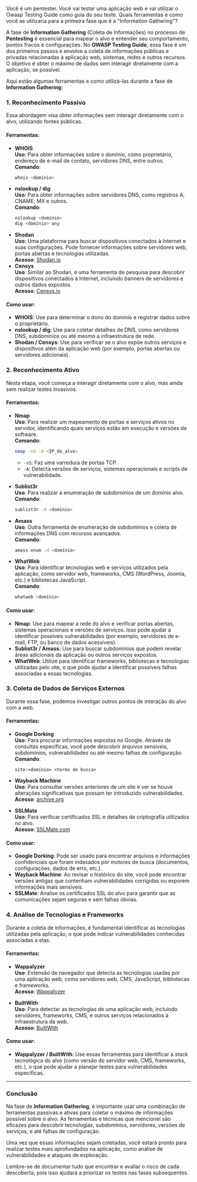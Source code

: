 Você é um pentester. Você vai testar uma aplicação web e vai utilizar o Owasp Testing Guide como guia do seu teste. Quais ferramentas e como você as utilizaria para a primeira fase que é a "Information Gathering"?




A fase de **Information Gathering** (Coleta de Informações) no processo de **Pentesting** é essencial para mapear o alvo e entender seu comportamento, pontos fracos e configurações. No **OWASP Testing Guide**, essa fase é um dos primeiros passos e envolve a coleta de informações públicas e privadas relacionadas à aplicação web, sistemas, redes e outros recursos. O objetivo é obter o máximo de dados sem interagir diretamente com a aplicação, se possível.

Aqui estão algumas ferramentas e como utilizá-las durante a fase de **Information Gathering**:

### 1. **Reconhecimento Passivo**
Essa abordagem visa obter informações sem interagir diretamente com o alvo, utilizando fontes públicas.

#### Ferramentas:
- **WHOIS**  
  **Uso**: Para obter informações sobre o domínio, como proprietário, endereço de e-mail de contato, servidores DNS, entre outros.  
  **Comando**:
  ```bash
  whois <domínio>
  ```
- **nslookup / dig**  
  **Uso**: Para obter informações sobre servidores DNS, como registros A, CNAME, MX e outros.  
  **Comando**:
  ```bash
  nslookup <domínio>
  dig <domínio> any
  ```
- **Shodan**  
  **Uso**: Uma plataforma para buscar dispositivos conectados à Internet e suas configurações. Pode fornecer informações sobre servidores web, portas abertas e tecnologias utilizadas.  
  **Acesso**: [Shodan.io](https://www.shodan.io)
- **Censys**  
  **Uso**: Similar ao Shodan, é uma ferramenta de pesquisa para descobrir dispositivos conectados à Internet, incluindo banners de servidores e outros dados expostos.  
  **Acesso**: [Censys.io](https://www.censys.io)

#### Como usar:
- **WHOIS**: Use para determinar o dono do domínio e registrar dados sobre o proprietário.
- **nslookup / dig**: Use para coletar detalhes de DNS, como servidores DNS, subdomínios ou até mesmo a infraestrutura de rede.
- **Shodan / Censys**: Use para verificar se o alvo expõe outros serviços e dispositivos além da aplicação web (por exemplo, portas abertas ou servidores adicionais).

### 2. **Reconhecimento Ativo**
Nesta etapa, você começa a interagir diretamente com o alvo, mas ainda sem realizar testes invasivos.

#### Ferramentas:
- **Nmap**  
  **Uso**: Para realizar um mapeamento de portas e serviços ativos no servidor, identificando quais serviços estão em execução e versões de software.  
  **Comando**:
  ```bash
  nmap -sS -A <IP_do_alvo>
  ```
  - `-sS`: Faz uma varredura de portas TCP.
  - `-A`: Detecta versões de serviços, sistemas operacionais e scripts de vulnerabilidade.
  
- **Sublist3r**  
  **Uso**: Para realizar a enumeração de subdomínios de um domínio alvo.  
  **Comando**:
  ```bash
  sublist3r -d <domínio>
  ```

- **Amass**  
  **Uso**: Outra ferramenta de enumeração de subdomínios e coleta de informações DNS com recursos avançados.  
  **Comando**:
  ```bash
  amass enum -d <domínio>
  ```

- **WhatWeb**  
  **Uso**: Para identificar tecnologias web e serviços utilizados pela aplicação, como servidor web, frameworks, CMS (WordPress, Joomla, etc.) e bibliotecas JavaScript.  
  **Comando**:
  ```bash
  whatweb <domínio>
  ```

#### Como usar:
- **Nmap**: Use para mapear a rede do alvo e verificar portas abertas, sistemas operacionais e versões de serviços. Isso pode ajudar a identificar possíveis vulnerabilidades (por exemplo, servidores de e-mail, FTP, ou banco de dados acessíveis).
- **Sublist3r / Amass**: Use para buscar subdomínios que podem revelar áreas adicionais da aplicação ou outros serviços expostos.
- **WhatWeb**: Utilize para identificar frameworks, bibliotecas e tecnologias utilizadas pelo site, o que pode ajudar a identificar possíveis falhas associadas a essas tecnologias.

### 3. **Coleta de Dados de Serviços Externos**
Durante essa fase, podemos investigar outros pontos de interação do alvo com a web.

#### Ferramentas:
- **Google Dorking**  
  **Uso**: Para procurar informações expostas no Google. Através de consultas específicas, você pode descobrir arquivos sensíveis, subdomínios, vulnerabilidades ou até mesmo falhas de configuração.  
  **Comando**:
  ```plaintext
  site:<domínio> <termo de busca>
  ```

- **Wayback Machine**  
  **Uso**: Para consultar versões anteriores de um site e ver se houve alterações significativas que possam ter introduzido vulnerabilidades.  
  **Acesso**: [archive.org](https://archive.org/web/)

- **SSLMate**  
  **Uso**: Para verificar certificados SSL e detalhes de criptografia utilizados no alvo.  
  **Acesso**: [SSLMate.com](https://www.sslmate.com)

#### Como usar:
- **Google Dorking**: Pode ser usado para encontrar arquivos e informações confidenciais que foram indexados por motores de busca (documentos, configurações, dados de erro, etc.).
- **Wayback Machine**: Ao revisar o histórico do site, você pode encontrar versões antigas que contenham vulnerabilidades corrigidas ou exporem informações mais sensíveis.
- **SSLMate**: Analise os certificados SSL do alvo para garantir que as comunicações sejam seguras e sem falhas óbvias.

### 4. **Análise de Tecnologias e Frameworks**
Durante a coleta de informações, é fundamental identificar as tecnologias utilizadas pela aplicação, o que pode indicar vulnerabilidades conhecidas associadas a elas.

#### Ferramentas:
- **Wappalyzer**  
  **Uso**: Extensão de navegador que detecta as tecnologias usadas por uma aplicação web, como servidores web, CMS, JavaScript, bibliotecas e frameworks.  
  **Acesso**: [Wappalyzer](https://www.wappalyzer.com)

- **BuiltWith**  
  **Uso**: Para detectar as tecnologias de uma aplicação web, incluindo servidores, frameworks, CMS, e outros serviços relacionados à infraestrutura da web.  
  **Acesso**: [BuiltWith](https://builtwith.com)

#### Como usar:
- **Wappalyzer / BuiltWith**: Use essas ferramentas para identificar a stack tecnológica do alvo (como versão do servidor web, CMS, frameworks, etc.), o que pode ajudar a planejar testes para vulnerabilidades específicas.

---

### Conclusão
Na fase de **Information Gathering**, é importante usar uma combinação de ferramentas passivas e ativas para coletar o máximo de informações possível sobre o alvo. As ferramentas e técnicas que mencionei são eficazes para descobrir tecnologias, subdomínios, servidores, versões de serviços, e até falhas de configuração.

Uma vez que essas informações sejam coletadas, você estará pronto para realizar testes mais aprofundados na aplicação, como análise de vulnerabilidades e ataques de exploração.

Lembre-se de documentar tudo que encontrar e avaliar o risco de cada descoberta, pois isso ajudará a priorizar os testes nas fases subsequentes.
